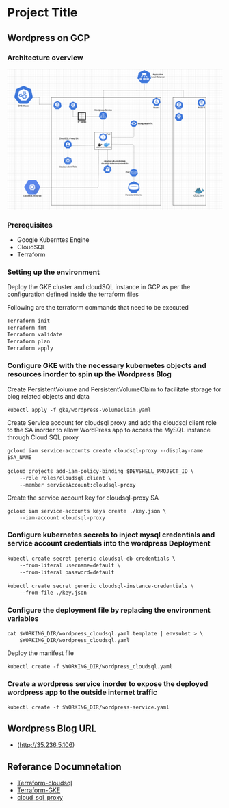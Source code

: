 # Project Title

## Wordpress on GCP

### Architecture overview
![](gke/Screen%20Shot%202020-05-20%20at%206.59.35%20PM.png)

### Prerequisites

- Google Kuberntes Engine
- CloudSQL 
- Terraform

### Setting up the environment

Deploy the GKE cluster and cloudSQL instance in GCP as per the configuration defined inside the terraform files 

Following are the terraform commands that need to be executed

```
Terraform init 
Terraform fmt
Terraform validate
Terraform plan 
Terraform apply
```

### Configure GKE with the necessary kubernetes objects and resources inorder to spin up the Wordpress Blog

Create PersistentVolume and PersistentVolumeClaim to facilitate storage for blog related objects and data

```
kubectl apply -f gke/wordpress-volumeclaim.yaml
```

Create Service account for cloudsql proxy and add the cloudsql client role to the SA inorder to allow WordPress app to access the MySQL instance through Cloud SQL proxy

```
gcloud iam service-accounts create cloudsql-proxy --display-name $SA_NAME

gcloud projects add-iam-policy-binding $DEVSHELL_PROJECT_ID \
    --role roles/cloudsql.client \
    --member serviceAccount:cloudsql-proxy
```
Create the service account key for cloudsql-proxy SA

```
gcloud iam service-accounts keys create ./key.json \
    --iam-account cloudsql-proxy
```

### Configure kubernetes secrets to inject mysql credentials and service account credentials into the wordpress Deployment

```
kubectl create secret generic cloudsql-db-credentials \
    --from-literal username=default \
    --from-literal password=default

kubectl create secret generic cloudsql-instance-credentials \
    --from-file ./key.json
```

### Configure the deployment file by replacing the environment variables

```
cat $WORKING_DIR/wordpress_cloudsql.yaml.template | envsubst > \
    $WORKING_DIR/wordpress_cloudsql.yaml
```

Deploy the manifest file

```
kubectl create -f $WORKING_DIR/wordpress_cloudsql.yaml
```

### Create a wordpress service inorder to expose the deployed wordpress app to the outside internet traffic

```
kubectl create -f $WORKING_DIR/wordpress-service.yaml
```

## Wordpress Blog URL 

* (http://35.236.5.106)

## Referance Documnetation

* [Terraform-cloudsql](https://www.terraform.io/docs/providers/google/r/sql_database_instance.html) 
* [Terraform-GKE](https://www.terraform.io/docs/providers/google/r/container_cluster.html)
* [cloud_sql_proxy](https://cloud.google.com/sql/docs/mysql/connect-kubernetes-engine)


